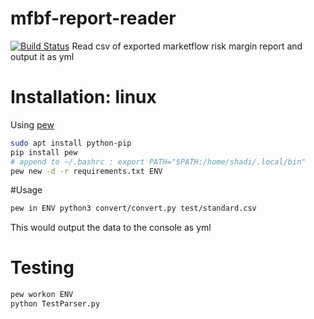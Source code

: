 # mfbf-report-reader
[![Build Status](https://travis-ci.org/shadiakiki1986/mfbf-report-reader.svg?branch=master)](https://travis-ci.org/shadiakiki1986/mfbf-report-reader)
Read csv of exported marketflow risk margin report and output it as yml

# Installation: linux
Using [pew](https://github.com/berdario/pew)
```bash
sudo apt install python-pip
pip install pew
# append to ~/.bashrc : export PATH="$PATH:/home/shadi/.local/bin"
pew new -d -r requirements.txt ENV
```

#Usage
```bash
pew in ENV python3 convert/convert.py test/standard.csv
```
This would output the data to the console as yml

# Testing
```bash
pew workon ENV
python TestParser.py
```
